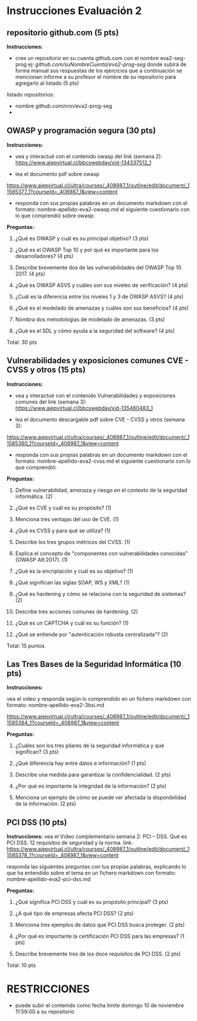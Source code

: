 # Instrucciones Evaluación 2 

## repositorio github.com (5 pts)
**Instrucciones:** 
- cree un repositorio en su cuenta github.com con el nombre
eva2-seg-prog ej: *github.com/suNombreCuenta/eva2-prog-seg*
donde subirá de forma manual sus respuestas de los ejercicios que a continuación se mencionan 
informe a su profesor el nombre de su repositorio para agregarlo al listado
(5 pts)

listado repositorios:
- nombre  github.com/nnn/eva2-prog-seg
- 

## OWASP y programación segura (30 pts)
**Instrucciones:** 
- vea y interactué con el contenido owasp del link (semana 2):
https://www.aiepvirtual.cl/bbcswebdav/xid-134337512_1

- lea el documento pdf sobre owasp

https://www.aiepvirtual.cl/ultra/courses/_408987_1/outline/edit/document/_11585377_1?courseId=_408987_1&view=content

- responda con sus propias palabras en un documento markdown con el formato:
nombre-apellido-eva2-owasp.md el siguiente cuestionario con lo que comprendió sobre owasp:

**Preguntas:**

1. ¿Qué es OWASP y cuál es su principal objetivo? (3 pts)

2. ¿Qué es el OWASP Top 10 y por qué es importante para los desarrolladores? (4 pts)

3. Describe brevemente dos de las vulnerabilidades del OWASP Top 10 2017. (4 pts)

4. ¿Qué es OWASP ASVS y cuáles son sus niveles de verificación? (4 pts)

5. ¿Cuál es la diferencia entre los niveles 1 y 3 de OWASP ASVS? (4 pts)

6. ¿Qué es el modelado de amenazas y cuáles son sus beneficios? (4 pts)

7. Nombra dos metodologías de modelado de amenazas. (3 pts)

8. ¿Qué es el SDL y cómo ayuda a la seguridad del software? (4 pts)

Total: 30 pts


## Vulnerabilidades y exposiciones comunes CVE - CVSS y otros (15 pts)
**Instrucciones:** 
- vea y interactué con el contenido Vulnerabilidades y exposiciones comunes del link (semana 3):
https://www.aiepvirtual.cl/bbcswebdav/xid-135460483_1

- lea el documento descargable pdf sobre  CVE - CVSS y otros (semana 3):

https://www.aiepvirtual.cl/ultra/courses/_408987_1/outline/edit/document/_11585380_1?courseId=_408987_1&view=content

- responda con sus propias palabras en un documento markdown con el formato:
nombre-apellido-eva2-cvss.md el siguiente cuestionario con lo que comprendió:

**Preguntas:**

1. Define vulnerabilidad, amenaza y riesgo en el contexto de la seguridad informática. (2)

2. ¿Qué es CVE y cuál es su propósito? (1)

3. Menciona tres ventajas del uso de CVE. (1)

4. ¿Qué es CVSS y para qué se utiliza? (1)

5. Describe los tres grupos métricos del CVSS. (1)

6. Explica el concepto de "componentes con vulnerabilidades conocidas" (OWASP A9:2017). (1)

7. ¿Qué es la encriptación y cuál es su objetivo? (1)

8. ¿Qué significan las siglas SOAP, WS y XML? (1)

9. ¿Qué es hardening y cómo se relaciona con la seguridad de sistemas? (2)

10. Describe tres acciones comunes de hardening. (2)

11. ¿Qué es un CAPTCHA y cuál es su función? (1)

12. ¿Qué se entiende por "autenticación robusta centralizada"? (2)

Total: 15 puntos


## Las Tres Bases de la Seguridad Informática (10 pts)
**Instrucciones:** 

vea el video y responda según lo comprendido en un fichero markdown
con formato:
nombre-apellido-eva2-3bsi.md

https://www.aiepvirtual.cl/ultra/courses/_408987_1/outline/edit/document/_11585384_1?courseId=_408987_1&view=content

**Preguntas:**

1. ¿Cuáles son los tres pilares de la seguridad informática y qué significan? (3 pts)

2. ¿Qué diferencia hay entre datos e información? (1 pts)

3. Describe una medida para garantizar la confidencialidad. (2 pts)

4. ¿Por qué es importante la integridad de la información? (2 pts)

5. Menciona un ejemplo de cómo se puede ver afectada la disponibilidad de la información. (2 pts)

## PCI DSS (10 pts)
**Instrucciones:** 
vea el Video complementario semana 2: PCI – DSS. Qué es PCI DSS. 12 requisitos de seguridad y la norma. link:
https://www.aiepvirtual.cl/ultra/courses/_408987_1/outline/edit/document/_11585378_1?courseId=_408987_1&view=content

responda las siguientes preguntas con tus propias palabras, explicando lo que ha entendido sobre el tema en un fichero markdown
con formato:
nombre-apellido-eva2-pci-dss.md

**Preguntas:**

1. ¿Qué significa PCI DSS y cuál es su propósito principal? (3 pts)

2. ¿A qué tipo de empresas afecta PCI DSS? (2 pts)

3. Menciona tres ejemplos de datos que PCI DSS busca proteger. (2 pts)

4. ¿Por qué es importante la certificación PCI DSS para las empresas? (1 pts)

5. Describe brevemente tres de los doce requisitos de PCI DSS. (2 pts)

Total: 10 pts


# RESTRICCIONES
- puede subir el contenido como fecha limite domingo 10 de noviembre 11:59:00 a su repositorio
